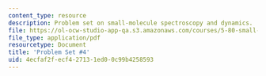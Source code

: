 ```yaml
---
content_type: resource
description: Problem set on small-molecule spectroscopy and dynamics.
file: https://ol-ocw-studio-app-qa.s3.amazonaws.com/courses/5-80-small-molecule-spectroscopy-and-dynamics-fall-2008/4ecfaf2fecf427131ed00c99b4258593_ps4_1985.pdf
file_type: application/pdf
resourcetype: Document
title: 'Problem Set #4'
uid: 4ecfaf2f-ecf4-2713-1ed0-0c99b4258593
---
```

